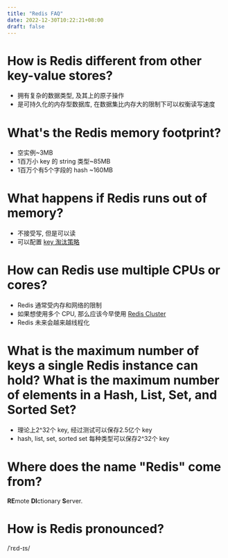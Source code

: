 ```yaml
---
title: "Redis FAQ"
date: 2022-12-30T10:22:21+08:00
draft: false
---
```


# How is Redis different from other key-value stores?

- 拥有复杂的数据类型, 及其上的原子操作
- 是可持久化的内存型数据库, 在数据集比内存大的限制下可以权衡读写速度

# What's the Redis memory footprint?

- 空实例~3MB
- 1百万小 key 的 string 类型~85MB
- 1百万个有5个字段的 hash ~160MB

# What happens if Redis runs out of memory?

- 不接受写, 但是可以读
- 可以配置 [key 淘汰策略](https://redis.io/docs/reference/eviction/)

# How can Redis use multiple CPUs or cores?

- Redis 通常受内存和网络的限制
- 如果想使用多个 CPU, 那么应该今早使用 [Redis Cluster](https://redis.io/docs/management/scaling/)
- Redis 未来会越来越线程化

# What is the maximum number of keys a single Redis instance can hold? What is the maximum number of elements in a Hash, List, Set, and Sorted Set?

- 理论上2^32个 key, 经过测试可以保存2.5亿个 key
- hash, list, set, sorted set 每种类型可以保存2^32个 key

# Where does the name "Redis" come from?

**RE**mote **DI**ctionary **S**erver.

# How is Redis pronounced?

/ˈrɛd-ɪs/